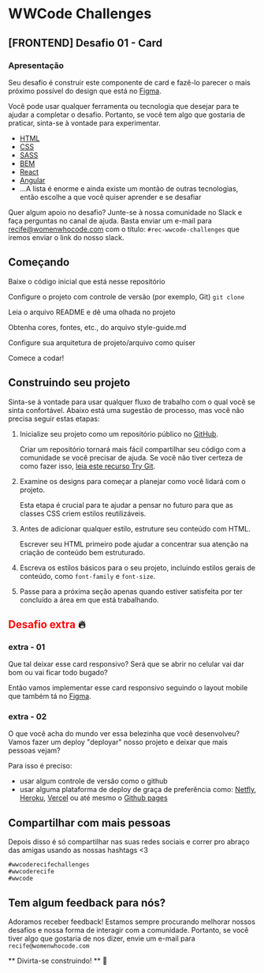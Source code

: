 # WWCode Challenges

## [FRONTEND] Desafio 01 - Card

### Apresentação

Seu desafio é construir este componente de card e fazê-lo parecer o mais próximo possível do design que está no [Figma](https://www.figma.com/file/X4IbpMBNJXoVcYbXfIIeX0/Card---challenge?node-id=0%3A1).

Você pode usar qualquer ferramenta ou tecnologia que desejar para te ajudar a completar o desafio. Portanto, se você tem algo que gostaria de praticar, sinta-se à vontade para experimentar.

- [HTML](https://developer.mozilla.org/pt-BR/docs/Web/HTML)
- [CSS](https://css-tricks.com/)
- [SASS](https://sass-lang.com/)
- [BEM](https://medium.com/trainingcenter/bem-em-5min-f5c80fd23439)
- [React](https://pt-br.reactjs.org/)
- [Angular](https://angular.io/)
- ...A lista é enorme e ainda existe um montão de outras tecnologias, então escolhe a que você quiser aprender e se desafiar

Quer algum apoio no desafio? Junte-se à nossa comunidade no Slack e faça perguntas no canal de ajuda. Basta enviar um e-mail para recife@womenwhocode.com com o título: `#rec-wwcode-challenges` que iremos enviar o link do nosso slack.

## Começando

Baixe o código inicial que está nesse repositório

Configure o projeto com controle de versão (por exemplo, Git) `git clone`

Leia o arquivo README e dê uma olhada no projeto

Obtenha cores, fontes, etc., do arquivo style-guide.md

Configure sua arquitetura de projeto/arquivo como quiser

Comece a codar!

## Construindo seu projeto

Sinta-se à vontade para usar qualquer fluxo de trabalho com o qual você se sinta confortável. Abaixo está uma sugestão de processo, mas você não precisa seguir estas etapas:

1. Inicialize seu projeto como um repositório público no [GitHub](https://github.com/).

   Criar um repositório tornará mais fácil compartilhar seu código com a comunidade se você precisar de ajuda. Se você não tiver certeza de como fazer isso, [leia este recurso Try Git](https://try.github.io/).

2. Examine os designs para começar a planejar como você lidará com o projeto.

   Esta etapa é crucial para te ajudar a pensar no futuro para que as classes CSS criem estilos reutilizáveis.

3. Antes de adicionar qualquer estilo, estruture seu conteúdo com HTML.

   Escrever seu HTML primeiro pode ajudar a concentrar sua atenção na criação de conteúdo bem estruturado.

4. Escreva os estilos básicos para o seu projeto, incluindo estilos gerais de conteúdo, como `font-family` e `font-size`.
5. Passe para a próxima seção apenas quando estiver satisfeita por ter concluído a área em que está trabalhando.

## <span  style="color:red">Desafio extra</span> :fire:

### extra - 01

Que tal deixar esse card responsivo?
Será que se abrir no celular vai dar bom ou vai ficar todo bugado?

Então vamos implementar esse card responsivo seguindo o layout mobile que também tá no [Figma](https://www.figma.com/file/X4IbpMBNJXoVcYbXfIIeX0/Card---challenge?node-id=0%3A1).

### extra - 02

O que você acha do mundo ver essa belezinha que você desenvolveu?
Vamos fazer um deploy "deployar" nosso projeto e deixar que mais pessoas vejam?

Para isso é preciso:

- usar algum controle de versão como o github
- usar alguma plataforma de deploy de graça de preferência como: [Netfly](https://www.netlify.com/), [Heroku](https://www.heroku.com/), [Vercel](https://vercel.com/) ou até mesmo o [Github pages](https://pages.github.com/)

## Compartilhar com mais pessoas

Depois disso é só compartilhar nas suas redes sociais e correr pro abraço das amigas usando as nossas hashtags <3

```
#wwcoderecifechallenges
#wwcoderecife
#wwcode
```

## Tem algum feedback para nós?

Adoramos receber feedback! Estamos sempre procurando melhorar nossos desafios e nossa forma de interagir com a comunidade. Portanto, se você tiver algo que gostaria de nos dizer, envie um e-mail para `recife@womenwhocode.com`

** Divirta-se construindo! ** 🚀
